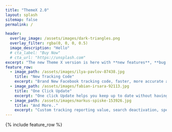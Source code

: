 ```yaml
---
title: "ThemeX 2.0"
layout: splash
sitemap: false
permalink: /

header:
  overlay_image: /assets/images/dark-triangles.png
  overlay_filter: rgba(0, 0, 0, 0.5)
  image_description: "Hello"
  # cta_label: "Buy Now"
  # cta_url: "https://unsplash.com"
excerpt: "The new Theme X version is here with **new features**, **bug fixes**, and **improvements** to make it easier than ever."
feature_row:
  - image_path: /assets/images/ilya-pavlov-87438.jpg
    title: "New Tracking Code"
    excerpt: "Brand New Facebook tracking code, faster, more accurate and easier to setup."
  - image_path: /assets/images/fabian-irsara-92113.jpg
    title: "One Click Update"
    excerpt: "One click Update helps you keep up to date without having to mess with files and options."
  - image_path: /assets/images/markus-spiske-153926.jpg
    title: "And More.."
    excerpt: "Custom tracking reporting value, search deactivation, special mobile add to cart button, page protection options and more..."
---
```



{% include feature_row %}

